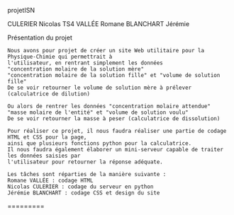projetISN

CULERIER Nicolas		TS4
VALLÉE Romane
BLANCHART Jérémie

Présentation du projet	

 	Nous avons pour projet de créer un site Web utilitaire pour la Physique-Chimie qui permettrait à 
 	l'utilisateur, en rentrant simplement les données
 	"concentration molaire de la solution mère"
 	"concentration molaire de la solution fille" et "volume de solution fille"
 	De se voir retourner le volume de solution mère à prélever (calculatrice de dilution) 

 	Ou alors de rentrer les données "concentration molaire attendue"
 	"masse molaire de l'entité" et "volume de solution voulu"
 	De se voir retourner la masse à peser (calculatrice de dissolution)

	Pour réaliser ce projet, il nous faudra réaliser une partie de codage HTML et CSS pour la page,
	ainsi que plusieurs fonctions python pour la calculatrice.
	Il nous faudra également élaborer un mini-serveur capable de traiter les données saisies par
	l'utilisateur pour retourner la réponse adéquate.

	Les tâches sont réparties de la manière suivante : 
	Romane VALLÉE : codage HTML
	Nicolas CULERIER : codage du serveur en python
	Jérémie BLANCHART : codage CSS et design du site
=========

